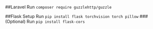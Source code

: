 ##Laravel
Run `composer require guzzlehttp/guzzle`

##Flask Setup
Run `pip install flask torchvision torch pillow`
###(Optional)
Run `pip install flask-cors`
